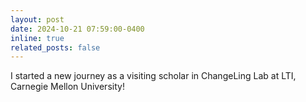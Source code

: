 ```yaml
---
layout: post
date: 2024-10-21 07:59:00-0400
inline: true
related_posts: false
---
```


I started a new journey as a visiting scholar in ChangeLing Lab at LTI, Carnegie Mellon University!
